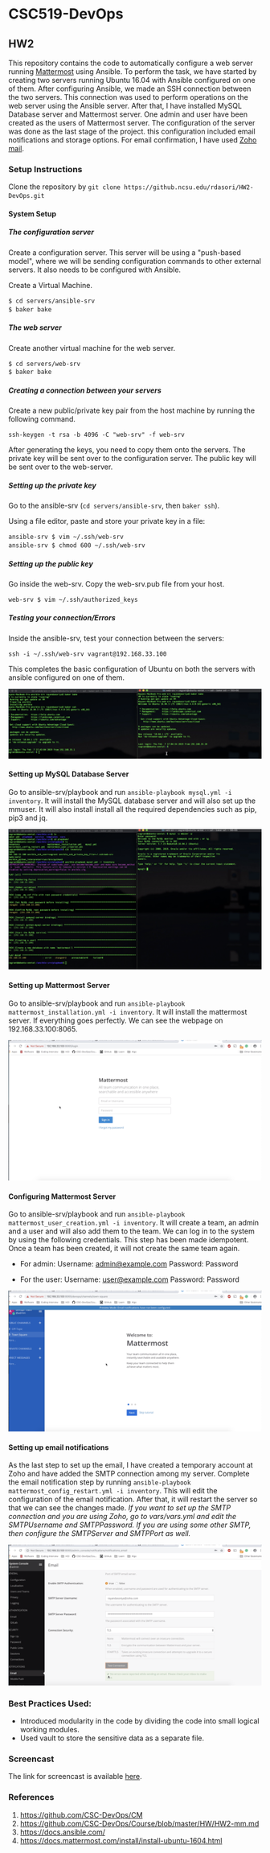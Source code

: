 # CSC519-DevOps
## HW2

This repository contains the code to automatically configure a web server running [Mattermost](https://mattermost.com/) using Ansible. To perform the task, we have started by creating two servers running Ubuntu 16.04 with Ansible configured on one of them. After configuring Ansible, we made an SSH connection between the two servers. This connection was used to perform operations on the web server using the Ansible server. After that, I have installed MySQL Database server and Mattermost server. One admin and user have been created as the users of Mattermost server. The configuration of the server was done as the last stage of the project. this configuration included email notifications and storage options. For email confirmation, I have used [Zoho mail](https://www.zoho.com/mail/).


### Setup Instructions 

Clone the repository by ```git clone https://github.ncsu.edu/rdasori/HW2-DevOps.git```

#### System Setup

##### The configuration server

Create a configuration server. This server will be using a "push-based model", where we will be sending configuration commands to other external servers. It also needs to be configured with Ansible.

Create a Virtual Machine.

```bash
$ cd servers/ansible-srv
$ baker bake
```

##### The web server

Create another virtual machine for the web server. 

```bash
$ cd servers/web-srv
$ baker bake
```

##### Creating a connection between your servers

Create a new public/private key pair from the host machine by running the following command.

    ssh-keygen -t rsa -b 4096 -C "web-srv" -f web-srv

After generating the keys, you need to copy them onto the servers. The private key will be sent over to the configuration server. The public key will be sent over to the web-server.

##### Setting up the private key

Go to the ansible-srv (`cd servers/ansible-srv`, then `baker ssh`).

Using a file editor, paste and store your private key in a file:

```bash
ansible-srv $ vim ~/.ssh/web-srv
ansible-srv $ chmod 600 ~/.ssh/web-srv
```

##### Setting up the public key

Go inside the web-srv. Copy the web-srv.pub file from your host.

```bash
web-srv $ vim ~/.ssh/authorized_keys
```

##### Testing your connection/Errors

Inside the ansible-srv, test your connection between the servers:

    ssh -i ~/.ssh/web-srv vagrant@192.168.33.100
This completes the basic configuration of Ubuntu on both the servers with ansible configured on one of them.

![image](images/1.png)


#### Setting up MySQL Database Server
Go to ansible-srv/playbook and run ```ansible-playbook mysql.yml -i inventory```.
It will install the MySQL database server and will also set up the mmuser. It will also install install all the required dependencies such as pip, pip3 and jq.

![image](images/2.png)

#### Setting up Mattermost Server
Go to ansible-srv/playbook and run ```ansible-playbook mattermost_installation.yml -i inventory```.
It will install the mattermost server. If everything goes perfectly. We can see the webpage on 192.168.33.100:8065.

![image](images/3.png)

#### Configuring Mattermost Server
Go to ansible-srv/playbook and run ```ansible-playbook mattermost_user_creation.yml -i inventory```.
It will create a team, an admin and a user and will also add them to the team. We can log in to the system by using the following credentials. This step has been made idempotent. Once a team has been created, it will not create the same team again.

* For admin:
Username: admin@example.com
Password: Password

* For the user:
Username: user@example.com
Password: Password

![image](images/4.png)

#### Setting up email notifications
As the last step to set up the email, I have created a temporary account at Zoho and have added the SMTP connection among my server.
Complete the email notification step by running ```ansible-playbook mattermost_config_restart.yml -i inventory```. This will edit the configuration of the email notification. After that, it will restart the server so that we can see the changes made.
*If you want to set up the SMTP connection and you are using Zoho, go to vars/vars.yml and edit the SMTPUsername and SMTPPassword. If you are using some other SMTP, then configure the SMTPServer and SMTPPort as well.*

![image](images/5.png)

### Best Practices Used:
* Introduced modularity in the code by dividing the code into small logical working modules.
* Used vault to store the sensitive data as a separate file.

### Screencast
The link for screencast is available [here](https://drive.google.com/file/d/15eTNa-jmzmBdxyA640LarLGeUtepemoA/view?usp=sharing).

### References
1. https://github.com/CSC-DevOps/CM
2. https://github.com/CSC-DevOps/Course/blob/master/HW/HW2-mm.md
3. https://docs.ansible.com/
4. https://docs.mattermost.com/install/install-ubuntu-1604.html
